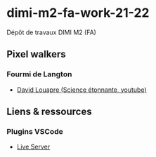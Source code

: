 # dimi-m2-fa-work-21-22
Dépôt de travaux DIMI M2 (FA)

## Pixel walkers
### Fourmi de Langton
- [David Louapre (Science étonnante, youtube)](https://www.youtube.com/watch?v=qZRYGxF6D3w&ab_channel=ScienceEtonnante)

## Liens & ressources

### Plugins VSCode
- [Live Server](https://marketplace.visualstudio.com/items?itemName=ritwickdey.LiveServer)
